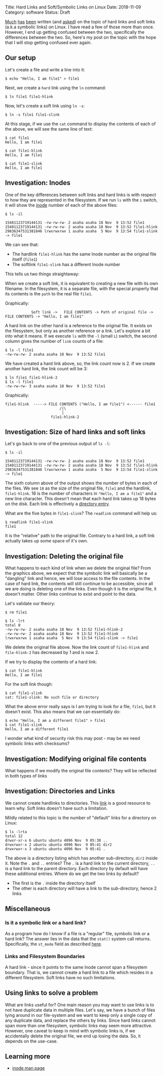 Title: Hard Links and Soft/Symbolic Links on Linux
Date: 2018-11-09
Category: software
Status: Draft

[Much](https://medium.com/@wendymayorgasegura/what-is-the-difference-between-a-hard-link-and-a-symbolic-link-8c0493041b62) 
[has](https://medium.com/@meghamohan/hard-link-and-symbolic-link-3cad74e5b5dc) [been](https://medium.com/meatandmachines/explaining-the-difference-between-hard-links-symbolic-links-using-bruce-lee-32828832e8d3) written (and [asked](https://stackoverflow.com/questions/185899/what-is-the-difference-between-a-symbolic-link-and-a-hard-link)) 
on the topic of hard links and soft links (a.k.a symbolic links) on Linux. I have read a few of those more than once.
However, I end up getting confused between the two, specifically the differences between the two. So, here's 
my post on the topic with the hope that I will stop getting confused ever again.

## Our setup

Let's create a file and write a line into it:

```
$ echo "Hello, I am file1" > file1
```

Next, we create a `hard` link using the `ln` command:

```
$ ln file1 file1-hlink
```

Now, let's create a soft link using `ln -s`:

```
$ ln -s file1 file1-slink
```

At this stage, if we use the `cat` command to display the contents of each of the above, we
will see the same line of text:

```
$ cat file1
Hello, I am file1

$ cat file1-hlink
Hello, I am file1

$ cat file1-slink
Hello, I am file1
```
## Investigation: Inodes

One of the key differences between soft links and hard links is with respect to how they are represented
in the filesystem. If we run `ls` with the `i` switch, it will show the [inode](https://en.wikipedia.org/wiki/Inode)
number of each of the above files:

```
$ ls -il

15481123719144131 -rw-rw-rw- 2 asaha asaha 18 Nov  9 13:52 file1
15481123719144131 -rw-rw-rw- 2 asaha asaha 18 Nov  9 13:52 file1-hlink
29836347531381846 lrwxrwxrwx 1 asaha asaha  5 Nov  9 13:54 file1-slink -> file1
```

We can see that:

- The hardlink `file1-hlink` has the same Inode number as the original file itself (`file1`)
- The softlink `file1-slink` has a different Inode number

This tells us two things straightaway:

When we create a soft link, it is equivalent to creating a new file with its own filename. In the filesystem, 
it is a separate file, with the special property that its contents is the `path` to the real file `file1`.

Graphically:

```
            Soft link ->   FILE CONTENTS -> Path of original file -> FILE CONTENTS -> "Hello, I am file1"
```

A hard link on the other hand is a reference to the original file. It exists on the filesystem, but only as another
reference or a link. Let's explore a bit into what it means. If we execute `ls` with the `-l` (small `L`) switch, the
second column gives the number of `link` counts of a file:

```
$ ls -l file1
-rw-rw-rw- 2 asaha asaha 18 Nov  9 13:52 file1
```

We have created a hard link above, so, the link count now is 2. If we create another hard link, the link count will be 3:

```
$ ln file1 file1-hlink-2
$ ls -l file1
-rw-rw-rw- 3 asaha asaha 18 Nov  9 13:52 file1
```

Graphically:

```
file1-hlink  -----> FILE CONTENTS ("Hello, I am file1") <------ file1
                         /|\ 
                          |
                     file1-hlink-2
```

## Investigation: Size of hard links and soft links

Let's go back to one of the previous output of `ls -l`:

```
$ ls -il

15481123719144131 -rw-rw-rw- 2 asaha asaha 18 Nov  9 13:52 file1
15481123719144131 -rw-rw-rw- 2 asaha asaha 18 Nov  9 13:52 file1-hlink
29836347531381846 lrwxrwxrwx 1 asaha asaha  5 Nov  9 13:54 file1-slink -> file1
```

The sixth column above of the output shows the number of bytes in each of the files. We see `18` as the size
of the original file, `file1` and the hardlink, `file1-hlink`. 18 is the number of characters in `"Hello, I am a file1"`
and a new line character. This doesn't mean that each hard link takes up 18 bytes on the disk. Each link is effectively
a [directory entry](https://ext4.wiki.kernel.org/index.php/Ext4_Disk_Layout#Directory_Entries).

What are the five bytes in `file1-slink`? The `readlink` command will help us:

```
$ readlink file1-slink
file1
```
It is the "relative" path to the original file. Contrary to a hard link, a soft link actually takes up some space of it's
own.

## Investigation: Deleting the original file

What happens to each kind of link when we delete the original file? From the graphics above, we expect that the symbolic
link will basically be a "dangling" link and hence, we will lose access to the file contents. In the case of hard link, the contents will still continue to be accessible, since all we are doing is deleting one of the links. Even though it is the original file,
it doesn't matter. Other links continue to exist and point to the data.

Let's validate our theory:

```
$ rm file1

$ ls -lrt
total 0
-rw-rw-rw- 2 asaha asaha 18 Nov  9 13:52 file1-hlink-2
-rw-rw-rw- 2 asaha asaha 18 Nov  9 13:52 file1-hlink
lrwxrwxrwx 1 asaha asaha  5 Nov  9 13:54 file1-slink -> file1
```

We delete the original file above. Now the link count of `file1-hlink` and `file-hlink-2` has decreased by 1 and
is now 2.

If we try to display the contents of a hard link:

```
$ cat file1-hlink
Hello, I am file1
```

For the soft link though:

```
$ cat file1-slink
cat: file1-slink: No such file or directory
```

What the above error really says is I am trying to look for a file, `file1`, but it doesn't exist. This also means that
we can essentially do:

```
$ echo "Hello, I am a different file1" > file1
$ cat file1-slink
Hello, I am a different file1
```

I wonder what kind of security risk this may post - may be we need symbolic links with checksums?

## Investigation: Modifying original file contents

What happens if we modify the original file contents? They will be reflected in both types of links

## Investigation: Directories and Links

We cannot create hardlinks to directories. This [link](https://askubuntu.com/questions/210741/why-are-hard-links-not-allowed-for-directories) is a good resource to learn why. Soft links doesn't have such a limitation.

Mildly related to this topic is the number of "default" links for a directory on Linux:

```
$ ls -lrta
total 12
drwxr-xr-x 6 ubuntu ubuntu 4096 Nov  9 05:38 ..
drwxrwxr-x 2 ubuntu ubuntu 4096 Nov  9 05:41 dir2
drwxrwxr-x 3 ubuntu ubuntu 4096 Nov  9 05:41 .
```

The above is a directory listing which has another sub-directory, `dir2` inside it. Note the `.` and `..` entries? The `.` is
a hard link to the current directory, `..` is a hard link to the parent directory. Each directory by default will have these
additional entries. Where do we get the two links by default?

- The first is the `.` inside the directory itself
- The other is each directory will have a link to the sub-directory, hence 2 links

## Miscellaneous

### Is it a symbolic link or a hard link?

As a program how do I know if a file is a "regular" file, symbolic link or a hard link? The answer lies in the
data that the `stat()` system call returns. Specifically, the `st_mode` field as described [here](http://man7.org/linux/man-pages/man7/inode.7.html).

### Links and Filesystem Boundaries

A hard link - since it points to the same Inode cannot span a filesystem boundary. That is, we cannot create a hard link
to a file which resides in a different filesystem. Soft links have no such limitations.

## Using links to solve a problem

What are links useful for? One main reason you may want to use links is to not have duplicate data in multiple files.
Let's say, we have a bunch of files lying around in our file-system and we want to keep only a single copy of any duplicate
data, and replace the others by links. Since hard links cannot span more than one filesystem, symbolic links may seem more
attractive. However, one caveat to keep in mind with symbolic links is, if we accidentally delete the original file, we end up losing
the data. So, it depends on the use-case. 

## Learning more

- [inode man page](http://man7.org/linux/man-pages/man7/inode.7.html)
